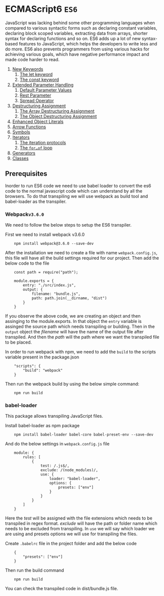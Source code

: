 # ECMAScript6 `ES6`

JavaScript was lacking behind some other programming languages when compared to various syntactic forms such as declaring constant variables, declaring block scoped variables, extracting data from arrays, shorter syntax for declaring functions and so on. ES6 adds up a lot of new syntax-based features to JavaScript, which helps the developers to write less and do more. ES6 also prevents programmers from using various hacks for achieving various goals, which have negative performance impact and made code harder to read.

1. [New Keywords](01_New_Keywords)
    1. [The let keyword](01_New_Keywords/01_let)
    2. [The const keyword](01_New_Keywords/02_const)
2. [Extended Parameter Handling](02_Parameter_Handling)
    1. [Default Parameter Values](02_Parameter_Handling/01_Default_Paramter)
    2. [Rest Parameter](02_Parameter_Handling/02_Rest_Parameter)
    3. [Spread Operator](02_Parameter_Handling/03_Spread_Operator)
3. [Destructuring Assignment](03_Destructuring_Assignment)
    1. [The Array Destructuring Assignment](03_Destructuring_Assignment/01_Array)
    2. [The Object Destructuring Assignment](03_Destructuring_Assignment/02_Object)
4. [Enhanced Object Literals](04_Enhanced_Object)
5. [Arrow Functions](05_Arrow_Functions)
6. [Symbols](06_Symbols)
7. [Iterators](07_Iterators)
    1. [The iteration protocols](07_Iterators/01_iteration_protocols)
    2. [The `for…of` loop](07_Iterators/02_for_of_loop)
8. [Generators](08_Generators)
9. [Classes](09_Classes)

## Prerequisites

Inorder to run ES6 code we need to use babel loader to convert the es6 code to the normal javascript code which can understand by all the browsers. To do that transpiling we will use webpack as build tool and babel-loader as the transpiler.

### Webpack`v3.6.0`

We need to follow the below steps to setup the ES6 transpiler.

First we need to install webpack v3.6.0
```
    npm install webpack@3.6.0 --save-dev
```

After the installation we need to create a file with name `webpack.config.js`, this file will have all the build settings required for our project. Then add the below code to the file
```
    const path = require("path");

    module.exports = {
        entry: "./src/index.js",
        output: {
            filename: "bundle.js",
            path: path.join(__dirname, "dist")
        }
    }
```
If you observe the above code, we are creating an object and then assinging to the module.exports. In that object the `entry` variable is assinged the source path which needs transpiling or building. Then in the `output` object the *filename* will have the name of the output file after transpiled. And then the *path* will the path where we want the transpiled file to be placed.

In order to run webpack with npm, we need to add the `build` to the scripts variable present in the package.json
```
    "scripts": {
        "build": "webpack"
    }
```
Then run the webpack build by using the below simple command:
```
    npm run build
```
### babel-loader

This package allows transpiling JavaScript files.

Install babel-loader as npm package
```
    npm install babel-loader babel-core babel-preset-env --save-dev
```

And do the below settings in `webpack.config.js` file
```
    module: {
        rules: [
            {
                test: /.js$/,
                exclude: /(node_modules)/,
                use: {
                    loader: "babel-loader",
                    options: {
                        presets: ["env"]
                    }
                }
            }
        ]
    }
```
Here the *test* will be assigned with the file extensions which needs to be transpiled in regex format. *exclude* will have the path or folder name which needs to be excluded from transpiling. In `use` we will say which loader we are using and presets options we will use for transpiling the files.

Create `.babelrc` file in the project folder and add the below code
```
    {
        "presets": ["env"]
    }
```

Then run the build command
```
    npm run build
```

You can check the transpiled code in dist/bundle.js file.
